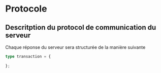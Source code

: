# Protocole

## Descritption du protocol de communication du serveur

Chaque réponse du serveur sera structurée de la manière suivante

```ts
type transaction = {
    
};
```
